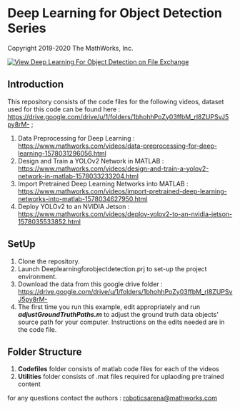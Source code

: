 # Deep Learning for Object Detection Series

Copyright 2019-2020 The MathWorks, Inc.

[![View Deep Learning For Object Detection on File Exchange](https://www.mathworks.com/matlabcentral/images/matlab-file-exchange.svg)](https://www.mathworks.com/matlabcentral/fileexchange/73954-deep-learning-for-object-detection)

## Introduction

This repository consists of the code files for the following videos, dataset used for this code can be found here : https://drive.google.com/drive/u/1/folders/1bhohhPoZy03ffbM_rl8ZUPSvJ5py8rM- ;

1. Data Preprocessing for Deep Learning : https://www.mathworks.com/videos/data-preprocessing-for-deep-learning-1578031296056.html 
2. Design and Train a YOLOv2 Network in MATLAB : https://www.mathworks.com/videos/design-and-train-a-yolov2-network-in-matlab-1578033233204.html
3. Import Pretrained Deep Learning Networks into MATLAB : https://www.mathworks.com/videos/import-pretrained-deep-learning-networks-into-matlab-1578034627950.html
4. Deploy YOLOv2 to an NVIDIA Jetson : https://www.mathworks.com/videos/deploy-yolov2-to-an-nvidia-jetson-1578035533852.html

## SetUp

1. Clone the repository.
2. Launch Deeplearningforobjectdetection.prj to set-up the project environment.
3. Download the data from this google drive folder : https://drive.google.com/drive/u/1/folders/1bhohhPoZy03ffbM_rl8ZUPSvJ5py8rM- 
4. The first time you run this example, edit appropriately and run ***adjustGroundTruthPaths.m*** to adjust the ground truth data objects' source path for your computer. Instructions on the edits needed are in the code file.

## Folder Structure

1. **Codefiles** folder consists of matlab code files for each of the videos
2. **Utilities** folder consists of .mat files required for uplaoding pre trained content


for any questions contact the authors : roboticsarena@mathworks.com

